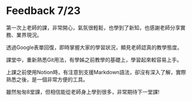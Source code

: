 # Feedback 7/23
第一次上老師的課，非常開心，氣氛很輕鬆，也學到了新知，也感謝老師分享實務、業界現況。

透過Google表單回復，即時掌握大家的學習狀況，顯見老師認真的教學態度。

課堂中，重新熟悉Git用法，有學姊之前教學的基礎上，學習起來較容易上手。

上課之前使用Notion時，有注意到支援Markdown語法，卻沒有深入了解，實際熟悉之後，是一個非常方便的工具。

雖然匆匆8堂課，但相信能從老師身上學到很多，非常期待下一堂課!

